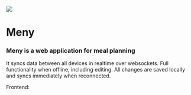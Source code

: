 ![](https://meny.wiren.cc/img/icons/apple-touch-icon-180x180.png)

# Meny

### Meny is a web application for meal planning

[](https://meny.wiren.cc/)

It syncs data between all devices in realtime over websockets. Full functionality when offline, including editing. All changes are saved locally and syncs immediately when reconnected.

Frontend: [](https://github.com/chrwir/Meny-frontend)